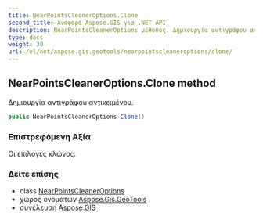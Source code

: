 ```yaml
---
title: NearPointsCleanerOptions.Clone
second_title: Αναφορά Aspose.GIS για .NET API
description: NearPointsCleanerOptions μέθοδος. Δημιουργία αντιγράφου αντικειμένου.
type: docs
weight: 30
url: /el/net/aspose.gis.geotools/nearpointscleaneroptions/clone/
---
```

## NearPointsCleanerOptions.Clone method

Δημιουργία αντιγράφου αντικειμένου.

```csharp
public NearPointsCleanerOptions Clone()
```

### Επιστρεφόμενη Αξία

Οι επιλογές κλώνος.

### Δείτε επίσης

* class [NearPointsCleanerOptions](../)
* χώρος ονομάτων [Aspose.Gis.GeoTools](../../nearpointscleaneroptions/)
* συνέλευση [Aspose.GIS](../../../)


